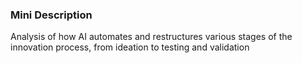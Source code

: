 ### Mini Description

Analysis of how AI automates and restructures various stages of the innovation process, from ideation to testing and validation
